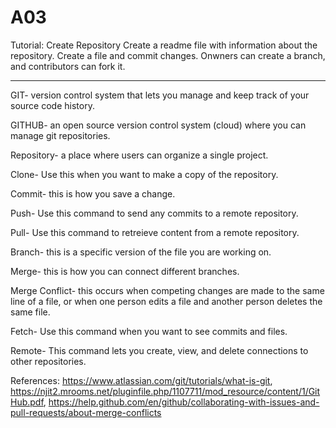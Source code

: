 # A03
Tutorial:
Create Repository
Create a readme file with information about the repository.
Create a file and commit changes.
Onwners can create a branch, and contributors can fork it.

-------------------------------------------------------------------------------------------
GIT-  version control system that lets you manage and keep track of your source code history.

GITHUB- an open source version control system (cloud) where you can manage git repositories.

Repository- a place where users can organize a single project.

Clone- Use this when you want to make a copy of the repository.

Commit- this is how you save a change.

Push- Use this command to send any commits to a remote repository. 

Pull- Use this command to retreieve content from a remote repository.

Branch- this is a specific version of the file you are working on.

Merge- this is how you can connect different branches.

Merge Conflict- this occurs when competing changes are made to the same line of a file, or when one person edits a file and another person deletes the same file.

Fetch- Use this command when you want to see commits and files.

Remote- This command lets you create, view, and delete connections to other repositories. 

References: https://www.atlassian.com/git/tutorials/what-is-git, https://njit2.mrooms.net/pluginfile.php/1107711/mod_resource/content/1/GitHub.pdf,
https://help.github.com/en/github/collaborating-with-issues-and-pull-requests/about-merge-conflicts
